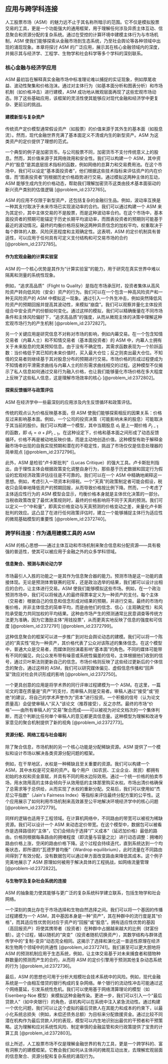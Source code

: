## 应用与跨学科连接

人工股票市场（ASM）的魅力远不止于其名称所暗示的范围。它不仅是模拟股票交易的工具，更是一个功能强大的通用框架，用于理解任何涉及异质主体互动、信息聚合和资源分配的复杂系统。通过在受控的计算环境中建模主体行为与市场机制，ASM 使我们能够探索从金融市场到生态系统，乃至社会舆论等各种领域中出现的涌现现象。本章将探讨 ASM 的广泛应用，展示其在核心金融领域内的深度，并揭示其与经济学、工程学、生物学和社会科学等多个学科的深刻联系。

### 核心金融与经济学应用

ASM 最初旨在解释真实金融市场中标准理论难以捕捉的实证现象，例如厚尾收益、波动性聚集和价格泡沫。通过对主体行为（如基本面分析和图表分析）和市场机制（如价格冲击）进行建模，ASM 成功地从微观层面再现了这些宏观市场动态。除了这些基础应用，该框架的灵活性使其能够应对现代金融和经济学中更复杂、更前沿的挑战。

#### 建模新型与复杂资产

传统资产定价模型通常假设资产（如股票）的价值来源于其外生的基本面（如股息流）。然而，现代金融世界充满了基本面定义不清或内生的新型资产。ASM 为这类资产的定价提供了理想的范式。

一个典型的例子是加密货币。与公司股票不同，加密货币不支付传统意义上的股息。然而，其价值来源于其网络效用和安全性。我们可以构建一个 ASM，其中资产的“股息”是其底层技术指标的函数，例如网络的总算力和交易费用池。在这个市场中，我们可以设定“基本面投资者”，他们根据这些技术指标来评估资产的内在价值，而“图表投资者”则根据历史价格趋势进行交易。通过模拟这两种主体的互动，ASM 能够生成内生的价格动态，帮助我们理解加密货币这类由技术基本面驱动的新兴资产类别的估值逻辑 [@problem_id:2372765]。

ASM 的应用不仅限于新型资产，还包括复杂的金融衍生品。例如，波动率互换是一种其支付取决于未来市场已实现波动率的合约。我们可以通过构建一个 ASM 来为其定价，其中主体交易的不是股票，而是这种波动率合约。在这个市场中，基本面投资者的预期可能锚定于历史长期平均波动率，而图表投资者的预期则可能基于最近的波动情况。最终的均衡价格将反映这两种异质信念的加权平均，权重取决于每个群体的人数、风险厌恶程度和主观确定性。这表明，ASM 的定价机制具有普适性，可以应用于任何具有可定义支付结构和可交易市场的合约 [@problem_id:2372785]。

#### 作为宏观金融的计算实验室

ASM 的一个核心优势是其作为“计算实验室”的能力，用于研究在真实世界中难以隔离和测量的系统性现象。

例如，“追求高品质”（Flight to Quality）是指在市场承压时，投资者集体从高风险资产转向低风险（安全）资产的行为。我们可以在一个包含一种高风险资产和一种无风险资产的 ASM 中模拟这一现象。通过引入一个外生冲击，例如突然降低风险资产的预期回报并提高其波动性，来模拟“崩盘”。我们可以观察并量化主体投资组合中安全资产的份额如何变化。通过这样的模拟，我们可以精确衡量在不同市场条件和主体风险偏好下，“追求高品质”的强度，从而从微观主体的决策中理解这种宏观市场行为的产生机制 [@problem_id:2372827]。

另一个关键应用是研究信息不对称对市场的影响，例如内幕交易。在一个包含知情交易者（内幕人士）和不知情交易者（基本面投资者）的 ASM 中，内幕人士拥有关于未来股息的完美预知信息。由于没有不确定性，其需求函数表现为一个阶跃函数：当价格低于其已知的未来价值时，买入最大仓位；反之则卖出最大仓位。不知情的交易者则继续基于其对股息分布的预期进行交易。市场价格的形成过程便成为不知情者的平滑需求曲线与内幕人士的阶形需求曲线相交的过程。这种模型不仅揭示了私人信息如何通过交易行为融入价格，也让我们能够量化市场价格在多大程度上反映了这些私人信息，这是理解市场效率的核心 [@problem_id:2372802]。

#### 探索反馈循环与政策评估

ASM 在经济学中一些最深刻的应用涉及内生反馈循环和政策评估。

传统的观点认为价格反映基本面，但 ASM 使我们能够探索相反的因果关系：价格反过来影响基本面。例如，一个公司的投资决策（可能影响未来的股息）可能取决于其当前的股价。我们可以构建一个模型，其中当期股息 $d_t$ 是上一期价格 $P_{t-1}$ 的函数，即 $d_t = \alpha + \beta P_{t-1}$。在这种设定下，价格和基本面之间形成了动态反馈循环。价格不再是被动地反映价值，而是主动地创造价值。这种模型有助于解释金融市场中出现的自我实现预期和潜在的不稳定性，挑战了市场仅仅是信息处理器的简单观点 [@problem_id:2372796]。

此外，ASM 是检验“卢卡斯批判”（Lucas Critique）的强大工具。卢卡斯批判指出，由于理性主体会根据政策变化调整自身行为，那些基于历史数据和固定行为假设的宏观经济政策评估往往是不可靠的。我们可以在一个 ASM 中精确地阐释这一思想。例如，考虑引入一项资本利得税。一个“天真”的政策制定者可能会假设，税收只会简单地降低资产的预期回报，从而导致价格按比例下降。然而，一个考虑了主体适应性行为的 ASM 模型会显示，均衡价格本身就是主体优化决策的一部分。当税收政策改变了最优决策规则时，最终的价格影响将不同于天真的预测。我们可以定义一个“中和量”，即真实价格变动与天真预测的价格变动之差，来量化卢卡斯批判的效应。这凸显了在进行任何政策评估时，建立一个能够捕捉主体行为适应性的微观基础模型的重要性 [@problem_id:2372740]。

### 跨学科连接：作为通用建模工具的 ASM

ASM 的核心思想——通过主体互动和市场机制来聚合信息和分配资源——具有极强的普适性，使其可以被应用于金融之外的众多学科领域。

#### 信息聚合、预测与舆论动力学

市场最引人入胜的功能之一是其作为信息聚合器的能力。预测市场是这一功能的直接体现。无论是预测体育联赛的冠军，还是政治选举的结果，我们都可以设计出相应的合约，让主体进行交易。ASM 使我们能够模拟这些市场。例如，在一个政治预测市场中，我们可以将候选人的最终得票率定义为一种资产的支付。每个主体（交易者）根据自己的信息和信念形成对结果的预期，并进行交易。最终的市场均衡价格，并非主体信念的简单平均，而是由他们的信念、信心（主观确定性）和风险承受能力共同加权的平均结果。这种由市场产生的预测通常比民意调查等传统方法更为准确，因为它激励主体“用钱投票”，从而更真实地反映了信息的强度和可信度 [@problem_id:2372791] [@problem_id:2372799]。

这种信息聚合的框架可以进一步推广到对社会舆论动态的建模。我们可以将一个陈述的“真实性”视为一种资产，其价格代表了公众对该陈述的集体信念。在这个模型中，普通大众是交易者，而媒体则扮演着影响“基本面”的角色。不同的媒体可能带有不同的偏见，向公众发布带有噪音或系统性偏差的信号。主体根据他们收到的信号，通过贝叶斯法则更新自己的信念。市场价格则反映了这些经过更新后的个体信念的聚合。通过这样的 ASM，我们可以研究媒体偏见、虚假信息传播和“回声室”效应对社会共识形成的影响 [@problem_id:2372750]。

一个更具创意的应用是将学术界的同行评审过程建模为一个 ASM。在这里，一篇论文的潜在质量是“资产”的支付，而审稿人则是交易者。审稿人通过“接受”或“拒绝”的建议，将自己的学术声誉作为“资本”进行投资。一个积极的信号（认为论文质量高）会促使审稿人“买入”该论文（推荐接受），反之亦然。最终的市场“价格”——由所有审稿人的“交易”聚合而成——可以被视为对论文档次的一个集体判断，而这个判断比任何单个审稿人的意见都更具信息量。这种模型为理解和改进专家意见的聚合机制提供了新的视角 [@problem_id:2372773]。

#### 资源分配、网络工程与社会福利

除了聚合信息，市场机制的另一个核心功能是分配稀缺资源。ASM 提供了一个模拟和设计市场以解决各类资源分配问题的框架。

例如，在干旱地区，水权是一种稀缺且至关重要的资源。我们可以构建一个 ASM，其中水权是可交易的资产。每个用户（如农民、工业企业、居民）都拥有初始的水权和资金禀赋，并具有不同的用水边际效用。通过一个统一价格的拍卖市场，用水效用高的主体会倾向于从效用低的主体那里购买水权。市场出清价格确保了总需求等于总供给，从而实现了水权的重新分配。交易后，我们可以使用如“杰尼公平指数”（Jain's Fairness Index）等指标来评估最终分配方案的公平性。这个应用展示了如何利用市场机制来高效甚至公平地解决环境经济学中的核心问题 [@problem_id:2372779]。

同样的逻辑也适用于工程领域。在计算机网络中，不同路由的带宽可以被视为稀缺资源。我们可以设计一个 ASM 来动态定价带宽。在这个模型中，数据包可以被看作是选择路径的“主体”，它们会倾向于选择“广义成本”（延迟加价格）最低的路由。价格则根据每条路由的拥堵程度（即流量与容量之比）进行动态调整：拥堵的路由价格上涨，空闲的路由价格下降。这个过程会持续迭代，直到系统达到一个均衡状态，即所谓的“瓦德罗普均衡”（Wardrop equilibrium），此时流量在不同路由间得到了有效分配，没有数据包可以通过单方面改变路由来降低其成本。这个例子完美地展示了 ASM 原理如何被用于解决具体的工程挑战，如网络流量管理 [@problem-id:2372822]。

#### 与生物学及复杂社会系统的连接

ASM 的抽象能力使其能够与更广泛的复杂系统科学建立联系，包括生物学和社会网络。

一个深刻的类比存在于市场选择和生物自然选择之间。我们可以将一个基因的传播过程建模为一个 ASM，其中基因本身是一种“资产”，其在种群中的流行度是其“价格”，而其适应性优势则对应于资产的“回报”或“股息”。拥有适应性优势的基因（高回报资产）将使其携带者（投资者）在种群中占据越来越大的比例（财富份额）。这个过程，辅以随机的“突变”（投资者随机切换资产），其数学结构与群体遗传学中的“复制-变异”动态完全相同。这揭示了选择和演化这一普适性原理在经济和生物两个领域中的共通性 [@problem_id:2372741]。我们甚至可以更大胆地将 ASM 的预测机制应用于生态系统，例如，让主体交易基于对未来捕食者和猎物种群数量的预测而产生的合约，从而将 ASM 的定价引擎用于预测其他复杂动态系统的行为 [@problem_id:2372736]。

最后，ASM 的思想也可用于分析大规模社会技术系统中的风险。例如，现代金融系统是一个由相互借贷的银行构成的复杂网络。单个银行的流动性冲击可能通过这个网络蔓延，引发系统性危机。我们可以使用基于网络清算理论的模型（如 Eisenberg-Noe 模型）来模拟这种金融传染。更进一步，我们可以引入一个“最后贷款人”（如中央银行）的角色，该机构可以在系统中注入紧急流动性。通过构建一个优化问题，我们可以让这个虚拟的最后贷款人在其能力和成本的约束下，以最小化系统总损失（例如，未偿还债务总额）为目标来分配救援资金。通过比较不同潜在机构作为最后贷款人时的表现，模型可以内生地识别出最优的干预者和干预策略。这为理解和应对系统性风险、制定审慎的金融监管和央行政策提供了宝贵的计算工具 [@problem_id:2372803]。

综上所述，人工股票市场不仅是理解金融世界的有力工具，更是一个跨学科的、富有洞察力的建模框架。它教会我们如何从主体间的微观互动出发，去理解宏观层面的信息聚合、资源分配和复杂系统的涌现行为。